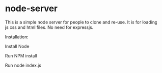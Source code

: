 # node-server
This is a simple node server for people to clone and re-use. It is for loading js css and html files. No need for expressjs.


Installation: 

Install Node

Run NPM install

Run node index.js

